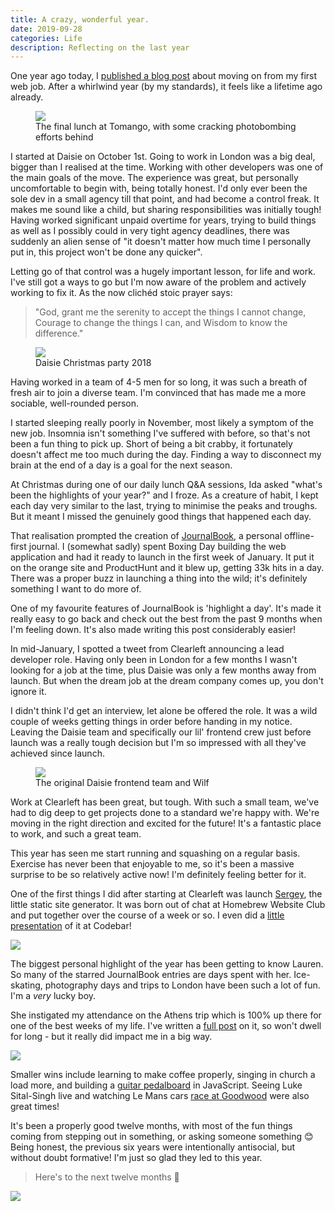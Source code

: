 ```yaml
---
title: A crazy, wonderful year.
date: 2019-09-28
categories: Life
description: Reflecting on the last year
---
```


One year ago today, I [published a blog post](/blog/moving-on/) about moving on from my first web job. After a whirlwind year (by my standards), it feels like a lifetime ago already.

<figure>
  <img src="/images/blog/crazy-year-5.jpg">
  <figcaption>The final lunch at Tomango, with some cracking photobombing efforts behind</figcaption>
</figure>

I started at Daisie on October 1st. Going to work in London was a big deal, bigger than I realised at the time. Working with other developers was one of the main goals of the move. The experience was great, but personally uncomfortable to begin with, being totally honest. I'd only ever been the sole dev in a small agency till that point, and had become a control freak. It makes me sound like a child, but sharing responsibilities was initially tough! Having worked significant unpaid overtime for years, trying to build things as well as I possibly could in very tight agency deadlines, there was suddenly an alien sense of "it doesn't matter how much time I personally put in, this project won't be done any quicker".

Letting go of that control was a hugely important lesson, for life and work. I've still got a ways to go but I'm now aware of the problem and actively working to fix it. As the now clichéd stoic prayer says:

> "God, grant me the serenity to accept the things I cannot change, Courage to change the things I can, and Wisdom to know the difference."

<figure>
  <img src="/images/blog/crazy-year-1.jpg">
  <figcaption>Daisie Christmas party 2018</figcaption>
</figure>

Having worked in a team of 4-5 men for so long, it was such a breath of fresh air to join a diverse team. I'm convinced that has made me a more sociable, well-rounded person.

I started sleeping really poorly in November, most likely a symptom of the new job. Insomnia isn't something I've suffered with before, so that's not been a fun thing to pick up. Short of being a bit crabby, it fortunately doesn't affect me too much during the day. Finding a way to disconnect my brain at the end of a day is a goal for the next season.

At Christmas during one of our daily lunch Q&A sessions, Ida asked "what's been the highlights of your year?" and I froze. As a creature of habit, I kept each day very similar to the last, trying to minimise the peaks and troughs. But it meant I missed the genuinely good things that happened each day.

That realisation prompted the creation of [JournalBook](https://journalbook.co.uk/), a personal offline-first journal. I (somewhat sadly) spent Boxing Day building the web application and had it ready to launch in the first week of January. It put it on the orange site and ProductHunt and it blew up, getting 33k hits in a day. There was a proper buzz in launching a thing into the wild; it's definitely something I want to do more of.

One of my favourite features of JournalBook is 'highlight a day'. It's made it really easy to go back and check out the best from the past 9 months when I'm feeling down. It's also made writing this post considerably easier!

In mid-January, I spotted a tweet from Clearleft announcing a lead developer role. Having only been in London for a few months I wasn't looking for a job at the time, plus Daisie was only a few months away from launch. But when the dream job at the dream company comes up, you don't ignore it.

I didn't think I'd get an interview, let alone be offered the role. It was a wild couple of weeks getting things in order before handing in my notice. Leaving the Daisie team and specifically our lil' frontend crew just before launch was a really tough decision but I'm so impressed with all they've achieved since launch.

<figure>
  <img src="/images/blog/crazy-year-2.jpg">
  <figcaption>The original Daisie frontend team and Wilf</figcaption>
</figure>

Work at Clearleft has been great, but tough. With such a small team, we've had to dig deep to get projects done to a standard we're happy with. We're moving in the right direction and excited for the future! It's a fantastic place to work, and such a great team.

This year has seen me start running and squashing on a regular basis. Exercise has never been that enjoyable to me, so it's been a massive surprise to be so relatively active now! I'm definitely feeling better for it.

One of the first things I did after starting at Clearleft was launch [Sergey](https://sergey.trysmudford.com/), the little static site generator. It was born out of chat at Homebrew Website Club and put together over the course of a week or so. I even did a [little presentation](/blog/a-talk-at-codebar-brighton/) of it at Codebar!

![](/images/blog/talking-at-codebar.jpg)

The biggest personal highlight of the year has been getting to know Lauren. So many of the starred JournalBook entries are days spent with her. Ice-skating, photography days and trips to London have been such a lot of fun. I'm a _very_ lucky boy.

She instigated my attendance on the Athens trip which is 100% up there for one of the best weeks of my life. I've written a [full post](/blog/athens-2019/) on it, so won't dwell for long - but it really did impact me in a big way.

![](/blog/athens-2019/lauren-and-I-3.jpg)

Smaller wins include learning to make coffee properly, singing in church a load more, and building a [guitar pedalboard](/blog/pedalboard/) in JavaScript. Seeing Luke Sital-Singh live and watching Le Mans cars [race at Goodwood](https://photography.trysmudford.com/gallery/goodwood-77th-members-meeting/) were also great times!

It's been a properly good twelve months, with most of the fun things coming from stepping out in something, or asking someone something 😊 Being honest, the previous six years were intentionally antisocial, but without doubt formative! I'm just so glad they led to this year.

> Here's to the next twelve months 🙌

![](/images/blog/weeknotes-20-16.jpg)

